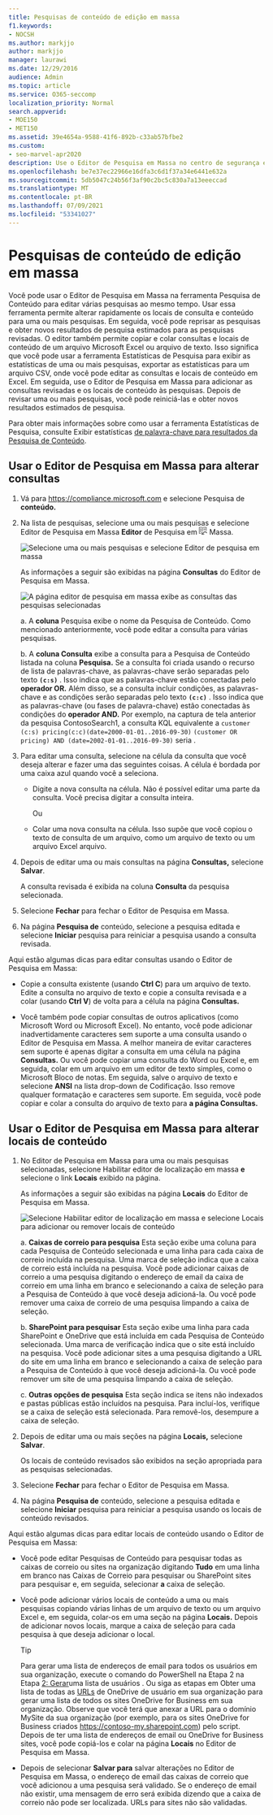```yaml
---
title: Pesquisas de conteúdo de edição em massa
f1.keywords:
- NOCSH
ms.author: markjjo
author: markjjo
manager: laurawi
ms.date: 12/29/2016
audience: Admin
ms.topic: article
ms.service: O365-seccomp
localization_priority: Normal
search.appverid:
- MOE150
- MET150
ms.assetid: 39e4654a-9588-41f6-892b-c33ab57bfbe2
ms.custom:
- seo-marvel-apr2020
description: Use o Editor de Pesquisa em Massa no centro de segurança e conformidade para alterar rapidamente os locais de consulta e conteúdo para uma ou mais Pesquisas de Conteúdo.
ms.openlocfilehash: be7e37ec22966e16dfa3c6d1f37a34e6441e632a
ms.sourcegitcommit: 5db5047c24b56f3af90c2bc5c830a7a13eeeccad
ms.translationtype: MT
ms.contentlocale: pt-BR
ms.lasthandoff: 07/09/2021
ms.locfileid: "53341027"
---
```

# <a name="bulk-edit-content-searches"></a>Pesquisas de conteúdo de edição em massa

Você pode usar o Editor de Pesquisa em Massa na ferramenta Pesquisa de Conteúdo para editar várias pesquisas ao mesmo tempo. Usar essa ferramenta permite alterar rapidamente os locais de consulta e conteúdo para uma ou mais pesquisas. Em seguida, você pode reprisar as pesquisas e obter novos resultados de pesquisa estimados para as pesquisas revisadas. O editor também permite copiar e colar consultas e locais de conteúdo de um arquivo Microsoft Excel ou arquivo de texto. Isso significa que você pode usar a ferramenta Estatísticas de Pesquisa para exibir as estatísticas de uma ou mais pesquisas, exportar as estatísticas para um arquivo CSV, onde você pode editar as consultas e locais de conteúdo em Excel. Em seguida, use o Editor de Pesquisa em Massa para adicionar as consultas revisadas e os locais de conteúdo às pesquisas. Depois de revisar uma ou mais pesquisas, você pode reiniciá-las e obter novos resultados estimados de pesquisa.

Para obter mais informações sobre como usar a ferramenta Estatísticas de Pesquisa, consulte Exibir estatísticas [de palavra-chave para resultados da Pesquisa de Conteúdo](view-keyword-statistics-for-content-search.md).

## <a name="use-the-bulk-search-editor-to-change-queries"></a>Usar o Editor de Pesquisa em Massa para alterar consultas

1. Vá para <https://compliance.microsoft.com> e selecione Pesquisa de **conteúdo.**

2. Na lista de pesquisas, selecione uma ou mais pesquisas e selecione Editor de Pesquisa em Massa **Editor** de Pesquisa em ![ ](../media/1ddb3d18-2f00-4a7b-98a6-817ca5ec7014.png) Massa.

    ![Selecione uma ou mais pesquisas e selecione Editor de pesquisa em massa](../media/600c9716-89a2-4451-b111-fa7cfaad2006.png)

    As informações a seguir são exibidas na página **Consultas** do Editor de Pesquisa em Massa.

    ![A página editor de pesquisa em massa exibe as consultas das pesquisas selecionadas](../media/189659af-cc78-4479-b0bc-a93decad2f6c.png)

    a. A **coluna** Pesquisa exibe o nome da Pesquisa de Conteúdo. Como mencionado anteriormente, você pode editar a consulta para várias pesquisas.

    b. A **coluna Consulta** exibe a consulta para a Pesquisa de Conteúdo listada na coluna **Pesquisa.** Se a consulta foi criada usando o recurso de lista de palavras-chave, as palavras-chave serão separadas pelo texto **`(c:s)`** . Isso indica que as palavras-chave estão conectadas pelo **operador OR.** Além disso, se a consulta incluir condições, as palavras-chave e as condições serão separadas pelo texto **`(c:c)`** . Isso indica que as palavras-chave (ou fases de palavra-chave) estão conectadas às condições do **operador AND.** Por exemplo, na captura de tela anterior da pesquisa ContosoSearch1, a consulta KQL equivalente a `customer (c:s) pricing(c:c)(date=2000-01-01..2016-09-30)`  `(customer OR pricing) AND (date=2002-01-01..2016-09-30)` seria .

3. Para editar uma consulta, selecione na célula da consulta que você deseja alterar e fazer uma das seguintes coisas. A célula é bordada por uma caixa azul quando você a seleciona.

   - Digite a nova consulta na célula. Não é possível editar uma parte da consulta. Você precisa digitar a consulta inteira.

      Ou

   - Colar uma nova consulta na célula. Isso supõe que você copiou o texto de consulta de um arquivo, como um arquivo de texto ou um arquivo Excel arquivo.

4. Depois de editar uma ou mais consultas na página **Consultas,** selecione **Salvar**.

    A consulta revisada é exibida na coluna **Consulta** da pesquisa selecionada.

5. Selecione **Fechar** para fechar o Editor de Pesquisa em Massa.

6. Na página **Pesquisa de** conteúdo, selecione a pesquisa editada e selecione **Iniciar** pesquisa para reiniciar a pesquisa usando a consulta revisada.

Aqui estão algumas dicas para editar consultas usando o Editor de Pesquisa em Massa:

- Copie a consulta existente (usando **Ctrl C**) para um arquivo de texto. Edite a consulta no arquivo de texto e copie a consulta revisada e a colar (usando **Ctrl V**) de volta para a célula na página **Consultas.**

- Você também pode copiar consultas de outros aplicativos (como Microsoft Word ou Microsoft Excel). No entanto, você pode adicionar inadvertidamente caracteres sem suporte a uma consulta usando o Editor de Pesquisa em Massa. A melhor maneira de evitar caracteres sem suporte é apenas digitar a consulta em uma célula na página **Consultas.** Ou você pode copiar uma consulta do Word ou Excel e, em seguida, colar em um arquivo em um editor de texto simples, como o Microsoft Bloco de notas. Em seguida, salve o arquivo de  texto e selecione **ANSI** na lista drop-down de Codificação. Isso remove qualquer formatação e caracteres sem suporte. Em seguida, você pode copiar e colar a consulta do arquivo de texto para **a página Consultas.**

## <a name="use-the-bulk-search-editor-to-change-content-locations"></a>Usar o Editor de Pesquisa em Massa para alterar locais de conteúdo

1. No Editor de Pesquisa em Massa para uma ou mais pesquisas selecionadas, selecione Habilitar editor de localização em massa **e** selecione o link **Locais** exibido na página.

    As informações a seguir são exibidas na página **Locais** do Editor de Pesquisa em Massa.

    ![Selecione Habilitar editor de localização em massa e selecione Locais para adicionar ou remover locais de conteúdo](../media/a5a468ce-bd63-4c53-bc37-ff64cf769e59.png)

    a. **Caixas de correio para pesquisa** Esta seção exibe uma coluna para cada Pesquisa de Conteúdo selecionada e uma linha para cada caixa de correio incluída na pesquisa. Uma marca de seleção indica que a caixa de correio está incluída na pesquisa. Você pode adicionar caixas de correio a uma pesquisa digitando o endereço de email da caixa de correio em uma linha em branco e selecionando a caixa de seleção para a Pesquisa de Conteúdo à que você deseja adicioná-la. Ou você pode remover uma caixa de correio de uma pesquisa limpando a caixa de seleção.

    b. **SharePoint para pesquisar** Esta seção exibe uma linha para cada SharePoint e OneDrive que está incluída em cada Pesquisa de Conteúdo selecionada. Uma marca de verificação indica que o site está incluído na pesquisa. Você pode adicionar sites a uma pesquisa digitando a URL do site em uma linha em branco e selecionando a caixa de seleção para a Pesquisa de Conteúdo à que você deseja adicioná-la. Ou você pode remover um site de uma pesquisa limpando a caixa de seleção.

    c. **Outras opções de pesquisa** Esta seção indica se itens não indexados e pastas públicas estão incluídos na pesquisa. Para incluí-los, verifique se a caixa de seleção está selecionada. Para removê-los, desempure a caixa de seleção.

2. Depois de editar uma ou mais seções na página **Locais,** selecione **Salvar**.

    Os locais de conteúdo revisados são exibidos na seção apropriada para as pesquisas selecionadas.

3. Selecione **Fechar** para fechar o Editor de Pesquisa em Massa.

4. Na página **Pesquisa de** conteúdo, selecione a pesquisa editada e selecione **Iniciar** pesquisa para reiniciar a pesquisa usando os locais de conteúdo revisados.

Aqui estão algumas dicas para editar locais de conteúdo usando o Editor de Pesquisa em Massa:

- Você pode editar Pesquisas de Conteúdo para pesquisar todas as caixas de correio  ou sites na organização digitando **Tudo** em uma linha em branco nas Caixas de Correio para pesquisar ou SharePoint sites para pesquisar e, em seguida, selecionar **a** caixa de seleção.

- Você pode adicionar vários locais de conteúdo a uma ou mais pesquisas copiando várias linhas de um arquivo de texto ou um arquivo Excel e, em seguida, colar-os em uma seção na página **Locais.** Depois de adicionar novos locais, marque a caixa de seleção para cada pesquisa à que deseja adicionar o local.

    > [!TIP]
    > Para gerar uma lista de endereços de email para todos os usuários em sua organização, execute o comando do PowerShell na Etapa 2 na Etapa [2: Gerar](search-the-mailbox-and-onedrive-for-business-for-a-list-of-users.md#step-2-generate-a-list-of-users)uma lista de usuários . Ou siga as etapas em Obter uma lista de todas as [URLs](/onedrive/list-onedrive-urls) de OneDrive de usuário em sua organização para gerar uma lista de todos os sites OneDrive for Business em sua organização. Observe que você terá que anexar a URL para o domínio MySite da sua organização (por exemplo, para os sites OneDrive for Business criados https://contoso-my.sharepoint.com) pelo script. Depois de ter uma lista de endereços de email ou OneDrive for Business sites, você pode copiá-los e colar na página **Locais** no Editor de Pesquisa em Massa.

- Depois de selecionar **Salvar para** salvar alterações no Editor de Pesquisa em Massa, o endereço de email das caixas de correio que você adicionou a uma pesquisa será validado. Se o endereço de email não existir, uma mensagem de erro será exibida dizendo que a caixa de correio não pode ser localizada. URLs para sites não são validadas.
